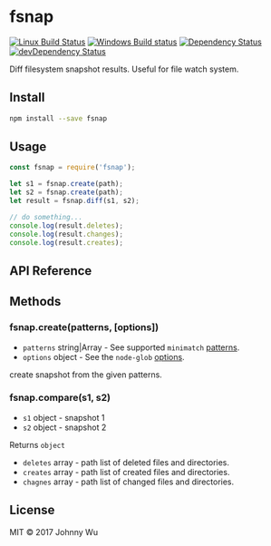 # fsnap

[![Linux Build Status](https://travis-ci.org/electron-utils/fsnap.svg?branch=master)](https://travis-ci.org/electron-utils/fsnap)
[![Windows Build status](https://ci.appveyor.com/api/projects/status/0ebl8wdrt9wwmhcp?svg=true)](https://ci.appveyor.com/project/jwu/fsnap)
[![Dependency Status](https://david-dm.org/electron-utils/fsnap.svg)](https://david-dm.org/electron-utils/fsnap)
[![devDependency Status](https://david-dm.org/electron-utils/fsnap/dev-status.svg)](https://david-dm.org/electron-utils/fsnap#info=devDependencies)

Diff filesystem snapshot results. Useful for file watch system.

## Install

```bash
npm install --save fsnap
```

## Usage

```javascript
const fsnap = require('fsnap');

let s1 = fsnap.create(path);
let s2 = fsnap.create(path);
let result = fsnap.diff(s1, s2);

// do something...
console.log(result.deletes);
console.log(result.changes);
console.log(result.creates);
```

## API Reference

## Methods

### fsnap.create(patterns, [options])

  - `patterns` string|Array - See supported `minimatch` [patterns](https://github.com/isaacs/minimatch#usage).
  - `options` object - See the `node-glob` [options](https://github.com/isaacs/node-glob#options).

create snapshot from the given patterns.

### fsnap.compare(s1, s2)

  - `s1` object - snapshot 1
  - `s2` object - snapshot 2

Returns `object`

  - `deletes` array - path list of deleted files and directories.
  - `creates` array - path list of created files and directories.
  - `chagnes` array - path list of changed files and directories.

## License

MIT © 2017 Johnny Wu
